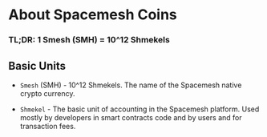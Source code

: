 # About Spacemesh Coins

### TL;DR: 1 Smesh (SMH) = 10^12 Shmekels


## Basic Units

- `Smesh` (SMH) - 10^12 Shmekels. The name of the Spacemesh native crypto currency.

- `Shmekel` - The basic unit of accounting in the Spacemesh platform. Used mostly by developers in smart contracts code and by users and for transaction fees.
